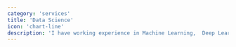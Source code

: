 ```yaml
---
category: 'services'
title: 'Data Science'
icon: 'chart-line'
description: 'I have working experience in Machine Learning,  Deep Learning and Natural Language Processing. Check out my work under Project section.'
---
```

